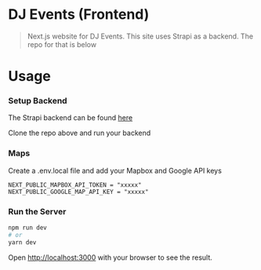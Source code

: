# DJ Events (Frontend)

> Next.js website for DJ Events. This site uses Strapi as a backend. The repo for that is below

# Usage

### Setup Backend

The Strapi backend can be found [here](https://github.com/bradtraversy/dj-events-backend)

Clone the repo above and run your backend

### Maps

Create a .env.local file and add your Mapbox and Google API keys

```
NEXT_PUBLIC_MAPBOX_API_TOKEN = "xxxxx"
NEXT_PUBLIC_GOOGLE_MAP_API_KEY = "xxxxx"
```

### Run the Server

```bash
npm run dev
# or
yarn dev
```

Open [http://localhost:3000](http://localhost:3000) with your browser to see the result.
